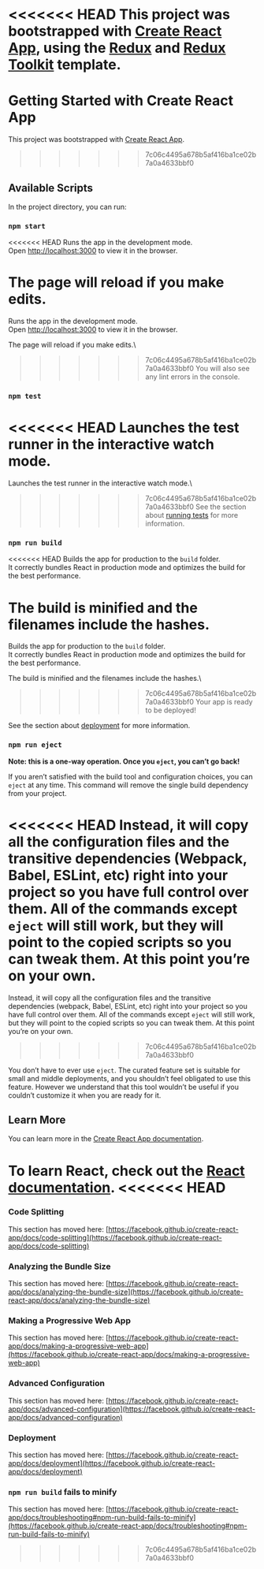 <<<<<<< HEAD
This project was bootstrapped with [Create React App](https://github.com/facebook/create-react-app), using the [Redux](https://redux.js.org/) and [Redux Toolkit](https://redux-toolkit.js.org/) template.
=======
# Getting Started with Create React App

This project was bootstrapped with [Create React App](https://github.com/facebook/create-react-app).
>>>>>>> 7c06c4495a678b5af416ba1ce02b7a0a4633bbf0

## Available Scripts

In the project directory, you can run:

### `npm start`

<<<<<<< HEAD
Runs the app in the development mode.<br />
Open [http://localhost:3000](http://localhost:3000) to view it in the browser.

The page will reload if you make edits.<br />
=======
Runs the app in the development mode.\
Open [http://localhost:3000](http://localhost:3000) to view it in the browser.

The page will reload if you make edits.\
>>>>>>> 7c06c4495a678b5af416ba1ce02b7a0a4633bbf0
You will also see any lint errors in the console.

### `npm test`

<<<<<<< HEAD
Launches the test runner in the interactive watch mode.<br />
=======
Launches the test runner in the interactive watch mode.\
>>>>>>> 7c06c4495a678b5af416ba1ce02b7a0a4633bbf0
See the section about [running tests](https://facebook.github.io/create-react-app/docs/running-tests) for more information.

### `npm run build`

<<<<<<< HEAD
Builds the app for production to the `build` folder.<br />
It correctly bundles React in production mode and optimizes the build for the best performance.

The build is minified and the filenames include the hashes.<br />
=======
Builds the app for production to the `build` folder.\
It correctly bundles React in production mode and optimizes the build for the best performance.

The build is minified and the filenames include the hashes.\
>>>>>>> 7c06c4495a678b5af416ba1ce02b7a0a4633bbf0
Your app is ready to be deployed!

See the section about [deployment](https://facebook.github.io/create-react-app/docs/deployment) for more information.

### `npm run eject`

**Note: this is a one-way operation. Once you `eject`, you can’t go back!**

If you aren’t satisfied with the build tool and configuration choices, you can `eject` at any time. This command will remove the single build dependency from your project.

<<<<<<< HEAD
Instead, it will copy all the configuration files and the transitive dependencies (Webpack, Babel, ESLint, etc) right into your project so you have full control over them. All of the commands except `eject` will still work, but they will point to the copied scripts so you can tweak them. At this point you’re on your own.
=======
Instead, it will copy all the configuration files and the transitive dependencies (webpack, Babel, ESLint, etc) right into your project so you have full control over them. All of the commands except `eject` will still work, but they will point to the copied scripts so you can tweak them. At this point you’re on your own.
>>>>>>> 7c06c4495a678b5af416ba1ce02b7a0a4633bbf0

You don’t have to ever use `eject`. The curated feature set is suitable for small and middle deployments, and you shouldn’t feel obligated to use this feature. However we understand that this tool wouldn’t be useful if you couldn’t customize it when you are ready for it.

## Learn More

You can learn more in the [Create React App documentation](https://facebook.github.io/create-react-app/docs/getting-started).

To learn React, check out the [React documentation](https://reactjs.org/).
<<<<<<< HEAD
=======

### Code Splitting

This section has moved here: [https://facebook.github.io/create-react-app/docs/code-splitting](https://facebook.github.io/create-react-app/docs/code-splitting)

### Analyzing the Bundle Size

This section has moved here: [https://facebook.github.io/create-react-app/docs/analyzing-the-bundle-size](https://facebook.github.io/create-react-app/docs/analyzing-the-bundle-size)

### Making a Progressive Web App

This section has moved here: [https://facebook.github.io/create-react-app/docs/making-a-progressive-web-app](https://facebook.github.io/create-react-app/docs/making-a-progressive-web-app)

### Advanced Configuration

This section has moved here: [https://facebook.github.io/create-react-app/docs/advanced-configuration](https://facebook.github.io/create-react-app/docs/advanced-configuration)

### Deployment

This section has moved here: [https://facebook.github.io/create-react-app/docs/deployment](https://facebook.github.io/create-react-app/docs/deployment)

### `npm run build` fails to minify

This section has moved here: [https://facebook.github.io/create-react-app/docs/troubleshooting#npm-run-build-fails-to-minify](https://facebook.github.io/create-react-app/docs/troubleshooting#npm-run-build-fails-to-minify)
>>>>>>> 7c06c4495a678b5af416ba1ce02b7a0a4633bbf0

